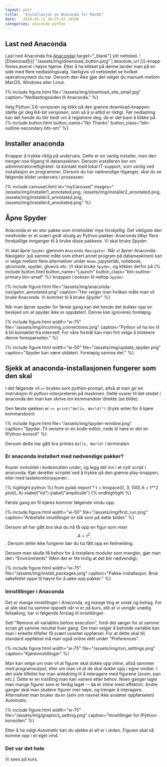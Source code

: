 ```yaml
---
layout: post
title:  "Installasjon av Anaconda for MacOS"
date:   2018-05-11 10:25:43 +0200
categories: anaconda python
---
```


## Last ned Anaconda 
Last ned Anaconda fra [Anaconda][anaconda]{:target="_blank"} sitt nettsted. ![Download]({{ "/assets/img/download_button.png" | absolute_url }})-knapp finnes øverst i høyre hjørne. Etter å ha klikket på denne lander man på en side med flere nedlastingsvalg. 
Vanligvis vil nettstedet se hvilket operativsystem du har. Dersom den ikke gjør det velger du manuelt mellom MacOS, Windows eller Linux. 

{% include figure.html file="/assets/img/download_site_small.jpg" caption="Nedlastingssiden til Anaconda." %}

Velg Python 3.6-versjonen og klikk på den grønne download-knappen (dette gir deg 64-bit versjonen, som så å si alltid er riktig). Før nedlasting kan det hende du blir bedt om å registrere deg, da er det bare å klikke på 
{% include button.html button_name="No Thanks" button_class="btn-outline-secondary btn-sm" %}. 

## Installer anaconda
Knapper å trykke riktig på underveis. Dette er en vanlig installer, men den trenger noe tilgang til datamaskinen. Dersom installeren ber om administratorrettigheter: ta kontakt med lokal IT-support, som vanlig ved installasjon av programmer. Dersom du har nødvendige tilganger, skal du se følgende bilder underveis i prosessen: 

{% include carousel.html 
id="myCarousel" 
images="
/assets/img/installer1_annotated.png, 
/assets/img/installer2_annotated.png,
/assets/img/installer3_annotated.png,
/assets/img/installer4_annotated.png" 
%}

## Åpne Spyder
Anaconda er en stor pakke som inneholder mye forskjellig. Det viktigste den inneholder er et svært godt utvalg av Python-pakker. Anaconda tilbyr flere forskjellige innganger til å bruke disse pakkene. Vi skal bruke *Spyder*.

Vi skal åpne `Spyder` gjennom `Anaconda-Navigator`. Når vi åpner Anaconda-Navigator (på samme måte som ethert annet program på datamaskinen) kan vi velge mellom flere alternativer under `Home`: jupyterlab, notebook, qtconsole, spyder, glueviz etc. Vi skal bruke `Spyder`, og klikker derfor på {% include button.html button_name="Launch" button_class="btn-outline-primary btn-small" %}-knappen i boksen til nettop `Spyder`. 

{% include figure.html file="/assets/img/anaconda-navigator_annotated.png" caption="Her velger man hvilken måte man vil bruke Anaconda. Vi kommer til å bruke <i>Spyder</i>" %}

Når man åpner spyder for første gang kan det hende det dukker opp en beskjed om at spyder ikke er oppdatert. Denne kan ignoreres foreløpig. 

{% include figure.html width="w-75" file="/assets/img/incoming_connections.png" caption="Python vil ha lov til å bli kontaktet fra internett. For våre formål kan man fint velge å blokkere denne forespørselen." %}

{% include figure.html width="w-50" file="/assets/img/update_spyder.png" caption="Spyder kan være utdatert. Foreløpig samma det." %}

## Sjekk at anaconda-installasjonen fungerer som den skal 
I det følgende vil `>>` brukes som *python-prompt*, altså at man gir en instruksjon til python-interpreteren på maskinen. Dette svarer til det stedet i anaconda der man kan skrive inn kommandoer direkte (se bilde). 

Den første sjekken er `>> print("Hello, World!")` (trykk enter for å kjøre kommandoen)

{% include figure.html file="/assets/img/spyder-window.png" caption="Spyder. Til venstre er en kode-editor, nede til høre er det en IPython-konsoll" %}

Dersom dette har gått bra printes `Hello, World!` i terminalen. 


### Er anaconda installert med nødvendige pakker?
Kopier innholdet i kodesnutten under, og legg det inn i et nytt script i anaconda. Kjør deretter scriptet ved å trykke på den grønne play-knappen, eller med tastekombinasjonen ..

{% highlight python %}
from pylab import *
t = linspace(0, 3, 100)
A = t**2
plot(t, A)
xlabel("tid")
ylabel("amplitude")
{% endhighlight %}

Første gang en fil kjøres kommer følgende vindu opp: 

{% include figure.html width="w-50" file="/assets/img/first_run.png" caption="Anbefalte innstillinger er slik som på dette bildet." %}


Dersom alt har gått bra skal du nå få opp en figur som viser $$A = t^2$$. Dersom dette ikke fungerer bør du ha fått opp en feilmelding.  

Dersom man skulle få behov for å installere moduler som mangler, gjør man det i "Environments" (Men det er lite trolig at det blir nødvendig). 

{% include figure.html width="w-75" file="/assets/img/install_packages.png" caption="Pakke-installasjon. Bruk søkefeltet oppe til høyre for å søke opp pakker." %}

### Innstillinger i Anaconda
Det er mange innstillinger i Anaconda, og mange ting er smak og behag. For at alle skal ha samme oppsett når vi er på kurs, slik at vi unngår unødig feilsøking, har vi følgende forslag til innstillinger: 

Sett "Remove all variables before execution", fordi det sørger for at samme script git samme resultat hver gang. Om man velger å beholde variable kan man i enkelte tilfeller få svært uventet oppførsel. For at dette skal bli standard oppfølsel må man også ordne dett under "Preferences".

{% include figure.html width="w-75" file="/assets/img/run_settings.png" caption="Kjøreinnstillinger" %}

Man kan velge om man vil at figurer skal dukke opp *inline*, altså sammen med programoutput, eller om man vil at de skal dukke opp i egne vindier. I det siste tilfellet har man anledning til å interagere med figurene (zoom, pan etc.). Dette er en instilling man kan variere etter behov. Noen ganger lager man mange figurer som er ferdig laget -- da er *inline* mest effektivt. Andre ganger skal man studere figurer mer nøye, og trenger å interagere. Alternativet man bruker da er (selv om navnet ikke avslører oppførselen) *Automatic*.

{% include figure.html width="w-75" file="/assets/img/graphics_setting.png" caption="Innstillinger for IPython-konsollen" %}

Etter å ha valgt *Automatic* kan du sjekke at alt er i orden. Figuren skal nå komme opp i et eget vind. 

### Det var det hele
Vi sees på kurs. 

[anaconda]: https://www.anaconda.com/
